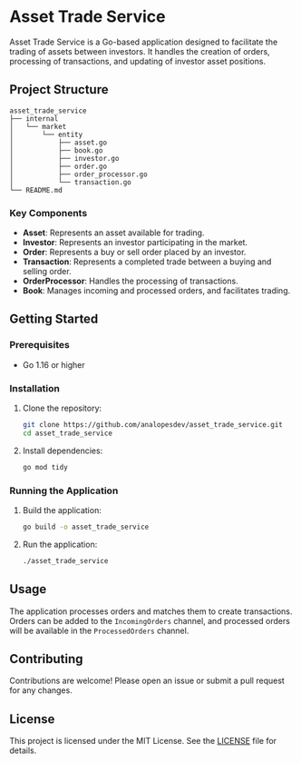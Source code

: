 # Asset Trade Service

Asset Trade Service is a Go-based application designed to facilitate the trading of assets between investors. It handles the creation of orders, processing of transactions, and updating of investor asset positions.

## Project Structure

```
asset_trade_service
├── internal
│   └── market
│       └── entity
│           ├── asset.go
│           ├── book.go
│           ├── investor.go
│           ├── order.go
│           ├── order_processor.go
│           └── transaction.go
└── README.md
```

### Key Components

- **Asset**: Represents an asset available for trading.
- **Investor**: Represents an investor participating in the market.
- **Order**: Represents a buy or sell order placed by an investor.
- **Transaction**: Represents a completed trade between a buying and selling order.
- **OrderProcessor**: Handles the processing of transactions.
- **Book**: Manages incoming and processed orders, and facilitates trading.

## Getting Started

### Prerequisites

- Go 1.16 or higher

### Installation

1. Clone the repository:
    ```sh
    git clone https://github.com/analopesdev/asset_trade_service.git
    cd asset_trade_service
    ```

2. Install dependencies:
    ```sh
    go mod tidy
    ```

### Running the Application

1. Build the application:
    ```sh
    go build -o asset_trade_service
    ```

2. Run the application:
    ```sh
    ./asset_trade_service
    ```

## Usage

The application processes orders and matches them to create transactions. Orders can be added to the `IncomingOrders` channel, and processed orders will be available in the `ProcessedOrders` channel.

## Contributing

Contributions are welcome! Please open an issue or submit a pull request for any changes.

## License

This project is licensed under the MIT License. See the [LICENSE](LICENSE) file for details.
